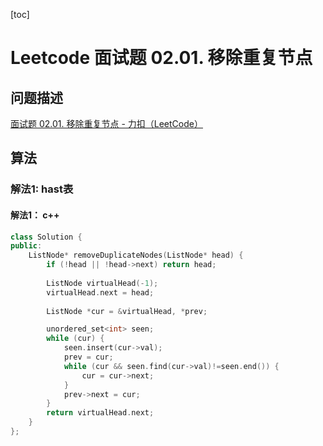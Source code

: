 [toc]

# Leetcode 面试题 02.01. 移除重复节点 

## 问题描述

[面试题 02.01. 移除重复节点 - 力扣（LeetCode）](https://leetcode-cn.com/problems/remove-duplicate-node-lcci/)


## 算法

### 解法1: hast表

#### 解法1： c++

```cpp
class Solution {
public:
    ListNode* removeDuplicateNodes(ListNode* head) {
        if (!head || !head->next) return head;
        
        ListNode virtualHead(-1);
        virtualHead.next = head;
        
        ListNode *cur = &virtualHead, *prev;

        unordered_set<int> seen;
        while (cur) {
            seen.insert(cur->val);
            prev = cur;
            while (cur && seen.find(cur->val)!=seen.end()) {
                cur = cur->next;
            }
            prev->next = cur;
        }
        return virtualHead.next;
    }
};
```